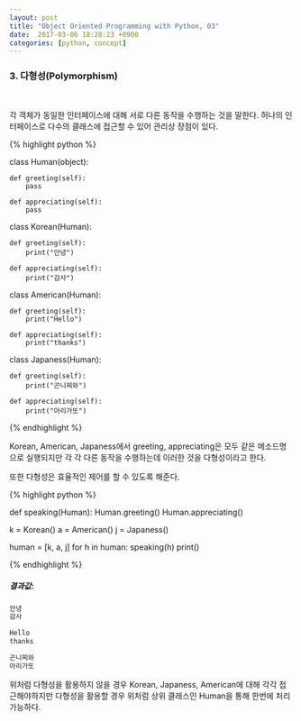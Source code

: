 ```yaml
--- 
layout: post
title: "Object Oriented Programming with Python, 03"
date:  2017-03-06 18:28:23 +0900
categories: [python, concept]
---
```



### 3. 다형성(Polymorphism)
<br/>

각 객체가 동일한 인터페이스에 대해 서로 다른 동작을 수행하는 것을 말한다. 허나의 인터페이스로 다수의 클래스에
접근할 수 있어 관리상 장점이 있다. 

{% highlight python %}

class Human(object):
    
    def greeting(self):
        pass
    
    def appreciating(self):
        pass


class Korean(Human):

    def greeting(self):
        print("안녕")
    
    def appreciating(self):
        print("감사")


class American(Human):
    
    def greeting(self):
        print("Hello")

    def appreciating(self):
        print("thanks")


class Japaness(Human):
    
    def greeting(self):
        print("곤니찌와")
    
    def appreciating(self):
        print("아리가또")

{% endhighlight %}

Korean, American, Japaness에서 greeting, appreciating은 모두 같은 메소드명으로 실행되지만 
각 각 다른 동작을 수행하는데 이러한 것을 다형성이라고 한다. 

또한 다형성은 효율적인 제어를 할 수 있도록 해준다. 

{% highlight python %}

def speaking(Human):
    Human.greeting()
    Human.appreciating()


k = Korean()
a = American()
j = Japaness()

human = [k, a, j]
for h in human:
    speaking(h)
    print()

{% endhighlight %}

##### **결과값**:
```python
안녕
감사

Hello
thanks

곤니찌와
아리가또
```

위처럼 다형성을 활용하지 않을 경우 Korean, Japaness, American에 대해 각각 접근해야하지만
다형성을 활용할 경우 위처럼 상위 클래스인 Human을 통해 한번에 처리 가능하다. 



<br/>
<br/>
